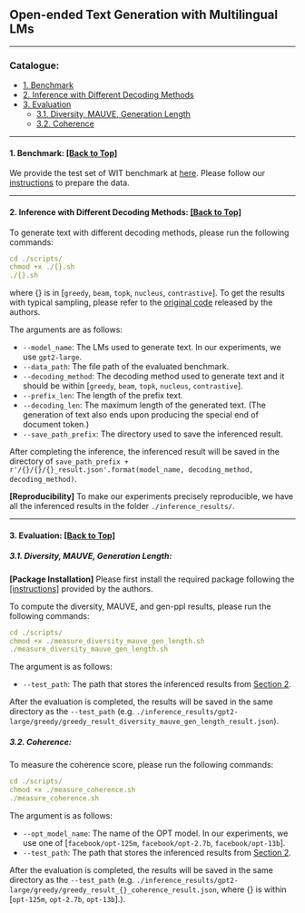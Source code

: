## Open-ended Text Generation with Multilingual LMs

****

<span id='all_catelogue'/>

### Catalogue:
* <a href='#benchmark'>1. Benchmark</a>
* <a href='#inference'>2. Inference with Different Decoding Methods</a>
* <a href='#evaluation'>3. Evaluation</a>
  * <a href='#diversity_mauve_gen_length'>3.1. Diversity, MAUVE, Generation Length</a>
  * <a href='#coherence'>3.2. Coherence</a>


****
<span id='benchmark'/>

#### 1. Benchmark: <a href='#all_catelogue'>[Back to Top]</a>
We provide the test set of WIT benchmark at [here](../../data/). Please follow our [instructions](../../data/data#1-wit-benchmark) to prepare the data.


****
<span id='inference'/>

#### 2. Inference with Different Decoding Methods: <a href='#all_catelogue'>[Back to Top]</a>

To generate text with different decoding methods, please run the following commands:
```yaml
cd ./scripts/
chmod +x ./{}.sh
./{}.sh
```
where {} is in [`greedy`, `beam`, `topk`, `nucleus`, `contrastive`]. To get the results with typical sampling, please refer to the [original code](https://github.com/cimeister/typical-sampling) released by the authors.

The arguments are as follows:
* `--model_name`: The LMs used to generate text. In our experiments, we use `gpt2-large`.
* `--data_path`: The file path of the evaluated benchmark.
* `--decoding_method`: The decoding method used to generate text and it should be within [`greedy`, `beam`, `topk`, `nucleus`, `contrastive`].
* `--prefix_len`: The length of the prefix text.
* `--decoding_len`: The maximum length of the generated text. (The generation of text also ends upon producing the special end of document token.)
* `--save_path_prefix`: The directory used to save the inferenced result.


After completing the inference, the inferenced result will be saved in the directory of `save_path_prefix + r'/{}/{}/{}_result.json'.format(model_name, decoding_method, decoding_method)`.

**[Reproducibility]** To make our experiments precisely reproducible, we have all the inferenced results in the folder `./inference_results/`.

****
<span id='evaluation'/>

#### 3. Evaluation: <a href='#all_catelogue'>[Back to Top]</a>

<span id='diversity_mauve_gen_length'/>

##### 3.1. Diversity, MAUVE, Generation Length: 

**[Package Installation]** Please first install the required package following the [[instructions]](https://github.com/krishnap25/mauve#installation) provided by the authors.

To compute the diversity, MAUVE, and gen-ppl results, please run the following commands:
```yaml
cd ./scripts/
chmod +x ./measure_diversity_mauve_gen_length.sh
./measure_diversity_mauve_gen_length.sh
```

The argument is as follows:
* `--test_path`: The path that stores the inferenced results from <a href='#inference'>Section 2</a>.

After the evaluation is completed, the results will be saved in the same directory as the `--test_path` (e.g. `./inference_results/gpt2-large/greedy/greedy_result_diversity_mauve_gen_length_result.json`).


<span id='coherence'/>

##### 3.2. Coherence: 

To measure the coherence score, please run the following commands:
```yaml
cd ./scripts/
chmod +x ./measure_coherence.sh
./measure_coherence.sh
```

The argument is as follows:
* `--opt_model_name`: The name of the OPT model. In our experiments, we use one of [`facebook/opt-125m`, `facebook/opt-2.7b`, `facebook/opt-13b`].
* `--test_path`: The path that stores the inferenced results from <a href='#inference'>Section 2</a>.

After the evaluation is completed, the results will be saved in the same directory as the `--test_path` (e.g. `./inference_results/gpt2-large/greedy/greedy_result_{}_coherence_result.json`, where {} is within [`opt-125m`, `opt-2.7b`, `opt-13b`].).







